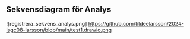 ## Sekvensdiagram för Analys
![registrera_sekvens_analys.png] https://github.com/tildeelarsson/2024-isgc08-larsson/blob/main/test1.drawio.png
